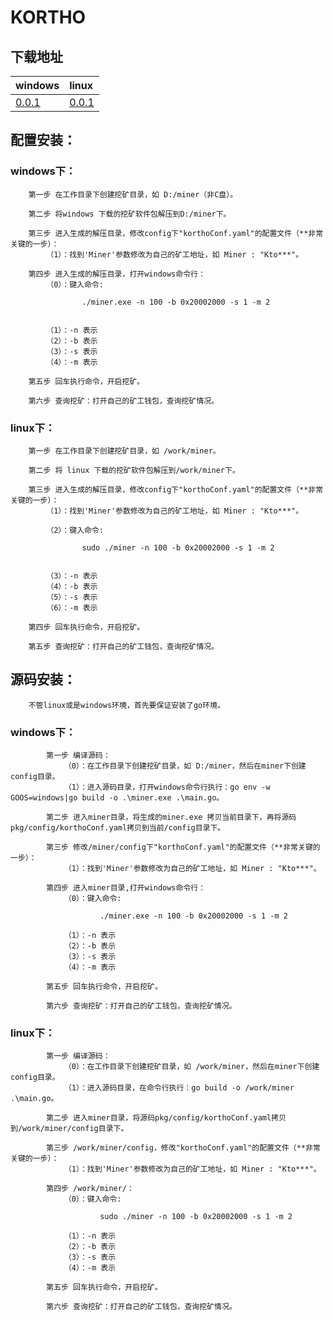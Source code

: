 # KORTHO
## 下载地址
| windows | linux |
|  :----  | :----  |
|  [0.0.1](https://www.kortho.org/file/windows/1.zip)  | [0.0.1](https://www.kortho.org/file/linux/1.zip) |

    
## 配置安装：
### windows下：
        第一步 在工作目录下创建挖矿目录，如 D:/miner（非C盘）。

        第二步 将windows 下载的挖矿软件包解压到D:/miner下。

        第三步 进入生成的解压目录，修改config下"korthoConf.yaml"的配置文件（**非常关键的一步）：
            （1）：找到'Miner'参数修改为自己的矿工地址，如 Miner : "Kto***"。

        第四步 进入生成的解压目录，打开windows命令行：        
            （0）：键入命令:
```
                ./miner.exe -n 100 -b 0x20002000 -s 1 -m 2
             
```
            （1）：-n 表示
            （2）：-b 表示
            （3）：-s 表示
            （4）：-m 表示

        第五步 回车执行命令，开启挖矿。

        第六步 查询挖矿：打开自己的矿工钱包，查询挖矿情况。

### linux下：

        第一步 在工作目录下创建挖矿目录，如 /work/miner。

        第二步 将 linux 下载的挖矿软件包解压到/work/miner下。

        第三步 进入生成的解压目录，修改config下"korthoConf.yaml"的配置文件（**非常关键的一步）：
            （1）：找到'Miner'参数修改为自己的矿工地址，如 Miner : "Kto***"。

            （2）：键入命令:
```
                sudo ./miner -n 100 -b 0x20002000 -s 1 -m 2
             
```             
            （3）：-n 表示
            （4）：-b 表示
            （5）：-s 表示
            （6）：-m 表示

        第四步 回车执行命令，开启挖矿。

        第五步 查询挖矿：打开自己的矿工钱包，查询挖矿情况。

## 源码安装：
        不管linux或是windows环境，首先要保证安装了go环境。

### windows下：
            第一步 编译源码：            
                （0）：在工作目录下创建挖矿目录，如 D:/miner，然后在miner下创建config目录。
                （1）：进入源码目录，打开windows命令行执行：go env -w GOOS=windows|go build -o .\miner.exe .\main.go。

            第二步 进入miner目录，将生成的miner.exe 拷贝当前目录下，再将源码pkg/config/korthoConf.yaml拷贝到当前/config目录下。

            第三步 修改/miner/config下"korthoConf.yaml"的配置文件（**非常关键的一步）：            
                （1）：找到'Miner'参数修改为自己的矿工地址，如 Miner : "Kto***"。

            第四步 进入miner目录,打开windows命令行：
                （0）：键入命令: 
```
                    ./miner.exe -n 100 -b 0x20002000 -s 1 -m 2

```
                （1）：-n 表示
                （2）：-b 表示
                （3）：-s 表示
                （4）：-m 表示

            第五步 回车执行命令，开启挖矿。

            第六步 查询挖矿：打开自己的矿工钱包，查询挖矿情况。

### linux下：
            第一步 编译源码：
                （0）：在工作目录下创建挖矿目录，如 /work/miner，然后在miner下创建config目录。
                （1）：进入源码目录，在命令行执行：go build -o /work/miner .\main.go。

            第二步 进入miner目录，将源码pkg/config/korthoConf.yaml拷贝到/work/miner/config目录下。

            第三步 /work/miner/config，修改"korthoConf.yaml"的配置文件（**非常关键的一步）：
                （1）：找到'Miner'参数修改为自己的矿工地址，如 Miner : "Kto***"。

            第四步 /work/miner/：
                （0）：键入命令: 
```
                    sudo ./miner -n 100 -b 0x20002000 -s 1 -m 2

```
                （1）：-n 表示
                （2）：-b 表示
                （3）：-s 表示
                （4）：-m 表示

            第五步 回车执行命令，开启挖矿。

            第六步 查询挖矿：打开自己的矿工钱包，查询挖矿情况。
